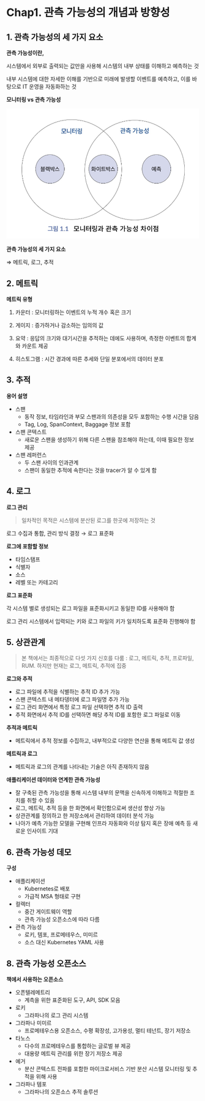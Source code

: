 # Chap1. 관측 가능성의 개념과 방향성

## 1. 관측 가능성의 세 가지 요소

**관측 가능성이란,**

시스템에서 외부로 출력되는 값만을 사용해 시스템의 내부 상태를 이해하고 예측하는 것

내부 시스템에 대한 자세한 이해를 기반으로 미래에 발생할 이벤트를 예측하고, 이를 바탕으로 IT 운영을 자동화하는 것

**모니터링 vs 관측 가능성**

![alt text](image/image.png)

**관측 가능성의 세 가지 요소** 

⇒ 메트릭, 로그, 추적

## 2. 메트릭

**메트릭 유형**

1. 카운터 : 모니터링하는 이벤트의 누적 개수 혹은 크기

2. 게이지 : 증가하거나 감소하는 임의의 값

3. 요약 : 응답의 크기와 대기시간을 추적하는 데에도 사용하며, 측정한 이벤트의 합계와 카운트 제공

4. 히스토그램 : 시간 경과에 따른 추세와 단일 분포에서의 데이터 분포

## 3. 추적

**용어 설명**

- 스팬
    - 동작 정보, 타임라인과 부모 스팬과의 의존성을 모두 포함하는 수행 시간을 담음
    - Tag, Log, SpanContext, Baggage 정보 포함
- 스팬 콘텍스트
    - 새로운 스팬을 생성하기 위해 다른 스팬을 참조해야 하는데, 이때 필요한 정보 제공
- 스팬 레퍼런스
    - 두 스팬 사이의 인과관계
    - 스팬이 동일한 추적에 속한다는 것을 tracer가 알 수 있게 함

## 4. 로그

**로그 관리**

> 일차적인 목적은 시스템에 분산된 로그를 한곳에 저장하는 것
> 

로그 수집과 통합, 관리 방식 결정 → 로그 표준화 

**로그에 포함할 정보**

- 타임스탬프
- 식별자
- 소스
- 레벨 또는 카테고리

**로그 표준화**

각 시스템 별로 생성되는 로그 파일을 표준화시키고 동일한 ID를 사용해야 함

로그 관리 시스템에서 입력되는 키와 로그 파일의 키가 일치하도록 표준화 진행해야 함

## 5. 상관관계

> 본 책에서는 최종적으로 다섯 가지 신호를 다룸 : 로그, 메트릭, 추적, 프로파일, RUM.
하지만 현재는 로그, 메트릭, 추적에 집중
> 

**로그와 추적**

- 로그 파일에 추적을 식별하는 추적 ID 추가 가능
- 스팬 콘텍스트 내 메타뎅터에 로그 파일명 추가 가능
- 로그 관리 화면에서 특정 로그 파일 선택하면 추적 ID 출력
- 추적 화면에서 추적 ID를 선택하면 해당 추적 ID를 포함한 로그 파일로 이동

**추적과 메트릭**

- 메트릭에서 추적 정보를 수집하고, 내부적으로 다양한 연산을 통해 메트릭 값 생성

**메트릭과 로그**

- 메트릭과 로그의 관계를 나타내는 기술은 아직 존재하지 않음

**애플리케이션 데이터와 연계한 관측 가능성**

- 잘 구축된 관측 가능성을 통해 시스템 내부의 문맥을 신속하게 이해하고 적절한 조치를 취할 수 있음
- 로그, 메트릭, 추적 등을 한 화면에서 확인함으로써 생산성 향상 가능
- 상관관계를 정의하고 한 저장소에서 관리하여 데이터 분석 가능
- 나아가 예측 가능한 모델을 구현해 인프라 자동화와 이상 탐지 혹은 장애 예측 등 새로운 인사이트 기대

## 6. 관측 가능성 데모

**구성**

- 애플리케이션
    - Kubernetes로 배포
    - 가급적 MSA 형태로 구현
- 컬렉터
    - 중간 게이트웨이 역할
    - 관측 가능성 오픈소스에 따라 다름
- 관측 가능성
    - 로키, 템포, 프로메테우스, 미미르
    - 소스 대신 Kubernetes YAML 사용

## 8. 관측 가능성 오픈소스

**책에서 사용하는 오픈소스**

- 오픈텔레메트리
    - 계측을 위한 표준화된 도구, API, SDK 모음
- 로키
    - 그라파나의 로그 관리 시스템
- 그라파나 미미르
    - 프로메테우스용 오픈소스, 수평 확장성, 고가용성, 멀티 테넌트, 장기 저장소
- 타노스
    - 다수의 프로메테우스를 통합하는 글로벌 뷰 제공
    - 대용량 메트릭 관리를 위한 장기 저장소 제공
- 예거
    - 분산 콘텍스트 전파를 포함한 마이크로서비스 기반 분산 시스템 모니터링 및 추적을 위해 사용
- 그라파나 템포
    - 그라파나의 오픈소스 추적 솔루션